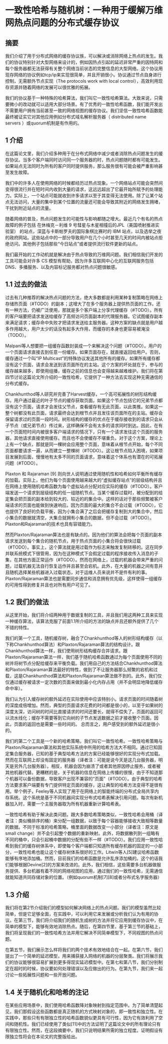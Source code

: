 # 一致性哈希与随机树：一种用于缓解万维网热点问题的分布式缓存协议

## 摘要
我们介绍了用于分布式网络的缓存协议族，可以解决或消除网络上热点的发生。我们的协议特别针对大型网络来设计的，例如因热点引起的延迟非常严重的因特网和每个服务器都无法获得有关整个网络当前状态的完整信息的大型网络。这个协议用现存网络的协议例如tcp/ip来实现很简单，并且开销很小。协议通过节点自身进行控制，无需额外节点实现（The protocols work with local control），高效利用现存资源并随着网络的发展可以很优雅的拓展。

我们的协议基于一种特殊的哈希算法，我们叫它一致性哈希算法。大致来说，只需要微小的改动就可以适用大部分场景。有了优秀的一致性哈希函数，我们能开发出不需要用户拥有当前甚至一致的网络视图的缓存协议。我们坚信一致性哈希函数能最终被证实它对其他应用例如分布式域名解析服务器（ distributed name
servers ）或quorum机制是有作用的。

## 1 介绍

在这篇论文里，我们介绍多种用于在分布式网络中减少或者消除热点问题发生的缓存协议。当多个客户端同时访问同一个服务器的时，热点问题随时都有可能发生。如果站点无法同时为所有的客户同时提供服务，那么服务很有可能会被严重影响甚至发生故障。

我们中的许多人在使用网络的时候都经历过热点现象。一个网络站点可能会突然间变得很流行并在短时间内收到大量的请求，这远远超出了它最开始所赋予的处理能力。实际上，一个站点可能就收到许多请求以至于其变得无法使用。除了让某个站点无法访问，大量的集中到某个位置的流量还可能会导致其附近的网络发生拥堵，干扰到附近站点的流量。

随着网络的普及，热点问题发生的可能性与影响都随之增大。最近几个有名的热点故障的例子包括 在休梅克－利维 9 号彗星与木星相撞后的JPL（美国喷射推进实验室） 的站点，深蓝与卡斯帕罗夫的国际象棋比赛时的 IBM 站点，以及选举之夜的政府网站。这些站点中的一部分导致用户在几个小时甚至几天的时间内被站点拒绝访问。其他例子包括那些“今日站点”或者提供流行软件更新的站点。

我们最开始的工作动机就是解决由于热点导致的万维网问题。我们相信我们开发的工具可能会对许多 CS 模型有帮助，因为许多互联网中心化的互联网服务包括 DNS、多播服务、以及内容标记服务都对热点问题很敏感。

## 1.1 过去的做法

过去有几种推荐的解决热点问题的方法，绝大多数都是利用某种复制策略在网络上存储热页面（#TODO）的副本；这增大了在多个服务器上提供热页面的工作。还有一种方法，仍被广泛使用，那就是多个客户端上分享代理缓存（#TODO）。所有的客户端要把请求发送给缓存了高频访问页面副本的代理服务器。它试图缓存副本来满足请求；缓存命中失败才把请求发送给主服务器。这种方案的缺点就是用户越多作用越大，用户太少的话没有起多大作用，而缓存的本身也更容易被淹没（TODO）。

Malpani等人想要把一组缓存函数封装成一个来解决这个问题（#TODO）。用户的一个页面请求直接去到任意一份缓存。如果页面存在，就直接返回给用户。否则，缓存通过一个叫“IP Multicast”的特殊协议发送其他所有的缓存。如果所有缓存都没有这个页面，请求会发送到该页面所在的主站。这个方案的坏处就在于，参与的缓存越来越多，即使用组播，缓存之前的信息也会变得越来越难维护。我们将在第四节讨论这篇论文所介绍的一致性哈希，它提供了一种方法去实现这种无需通信的分布式缓存。

Chankhunthod等人研究并完善了Harvest缓存，一个高可拓展性的树形结构缓存。用户通过最近的叶子节点的缓存获取页面。如果这个节点包括它的兄弟节点都没有这个页面，请求才会发往父节点，查看缓存有无此页面，以此类推。如果这一整个树都没有此页面，请求最终会达到根节点并且发往该页面所在的主站。缓存会保留请求过的页面一段时间。树形结构的缓存的优点在于缓存接收到的请求只会从子节点（或兄弟节点）传过来，这样确保不会有太多的请求同时到达。因此，在有一个页面短时间内被很多客户端请求的情况下，只有一个请求发往这个页面的服务器，其他请求直接使用缓存。而且也不会使缓存不堪重负。对于这个方案，理论上上有一个缺点，那就是同一棵树会应用整个页面，意味着从根节点开始，每个不同页面都要请求一遍，从而建立一整棵树（#TODO）。这让根节点陷入困境，如果项目发展到后面，慢慢地有太多不同的页面请求，意味着这个体系也有潜在的可拓展问题（#TODO）。

Plaxton 和 Rajaraman [9] 则向世人说明通过使用随机性和哈希如何平衡所有缓存的加载。实际上，他们为每个页面使用越来越大的“虚拟缓存站点”的层级结构并且在网络上使用随机哈希函数为每个虚拟站点分配对应实际的缓存（#TODO）。客户端发送一个请求到层级结构的任一组随机节点。当某个缓存过载时，被分配到的给定集会把页面的副本给到较大的、较近的的集合中。这样的话对于那些频繁被客户端请求的页面也能做到快速响应。因为页面的最大的集合不会过载（#TODO）。它也提供了良好的负载平衡，因为小集合满了之后会把缓存复制到大的集合中，然后小集合的数据就清空，大集合就拥有小集合的数据，但不会过载（#TODO）。Plaxton和Rajaraman的技术也具有容错能力。

然而Plaxton/Rajaraman算法也是有缺点的。因为他们的算法会把每个页面的副本请求发送到每个集合的随机节点，用于热点页面的小集合将会很快过载（#TODO）。事实上，这个算法就是用过载作为标志来触发复制转移的。这在同步并联系统模式下很管用，因为在这种模式下会假定过载的程序接收传入消息的子集，在其他方面正常运作（#TODO）。然而在网络上，过载的机器会带来严重的问题，过载机器无法自行恢复运作并且甚至会宕机。此外，在大量的机器之间有意并且随机选择某些机器进入过载状态，对于运维人员来说并不是件有利的事。Plaxton/Rajaraman算法也是需要同步通信和消息拥有优先级，这样使得一组缓存的可用性得到修复并且也对所有用户可见了。

## 1.2 我们的做法

从这里开始，我们将介绍两种用于数据复制的工具，并且我们用这两种工具来实现一种缓存算法，该算法克服了前面1.1所介绍的方法的缺点并且还额外提供了几个不错的特性。

我们的第一个工具，随机缓存树，融合了Chankhunthod等人的树形结构缓存（以下称Chankhunthod算法）和Plaxton/Rajaraman算法的结构设计。跟
Chankhunthod算法一样，我们使用树形结构缓存合并请求。跟Plaxton/Rajaraman算法一样，我们基于随机哈希函数通过为每个页面使用不同的树并将树节点分配给缓存来平衡负载。我们用自己的方法结合Chankhunthod算法和Plaxton/Rajaraman算法最好的特性，做到了不让服务器那么频繁的宕机和过载，这是Chankhunthod算法和Plaxton/Rajaraman算法做不到的。此外，我们仅仅通过缓存被请求一定次数的页面来做到最小化内存占用（并不会明显地降低缓存命中率）。

我们认为引入缓存树的额外延迟在实际使用中应该特别小。请求页面的时间随着树的深度成倍增加。然而，典型的页面请求花费的时间都是很小的，以至于如果树的深度太深，访问树的时间比直接请求的时间还要长，就得不偿失了。页面的返回可以流水线化；缓存不需要等到它向树的子节点发送数据之前才接收整个页面。因此，页面的返回也是需要一些时间的。 总而言之，用户感受到的额外延迟是很小的。

我们的第二个工具是一个新的哈希策略，我们叫它一致性哈希。一致性哈希策略与Plaxton/Rajaraman算法和其他实际系统中所用的哈希方法大不相同。通过已知固定集合服务器，已知的基于典型哈希方法的方案已经能够很好的实现分布式加载。然而在互联网上却没有固定的服务器（译者注：可能是说今天是这几台服务器，明天是另外几台服务器）。相反，机器会因为崩溃了或者其他原因停止服务，或者被其他机器代替。更糟糕的是，关于机器的信息在网络上传播的很慢，由于不知道那个机器可以备份数据，导致客户出现不兼容的“页面”（#TODO）。由于典型的哈希方法要求客户端要有专门提供特定页面的缓存，这让典型的哈希方法变得不是很有用。举个例子，Feeley等人实现了用于在网络上的智能终端的分布式全局共享内存系统。这个系统是基于不同机器间实现分布式哈希表解决引用问题。每次有新机器加入时，需要一个主服务器取为所有机器重新计算哈希表。

一致性哈希有助于解决此类问题。跟大多数哈希策略类似，一致性哈希会用桶（译者注：类似桶排序的桶）来分配一组数据，以致于每个容器能够接收大致相等数量的数据。不同于标准的哈希策略，桶里面的数据改变一小部分（译者注：原文是small change）并不会引起整个数据的重新映射。此外，将数据散列到一组略有不同的桶中，只会引起桶中数据的分配有些不一样（#TODO）。我们应用一致性哈希到我们的缓存树体系中，即使每个客户端都只知道所有缓存机器的固定的一小部分，一致性哈希也能让这个缓存树体系很好的工作。Litwin等人[5]建议哈希函数能够有序地添加桶。然而，目前我们的哈希函数是允许乱序添加桶的。这个的话我们能够根据Devine[2]的方案来改进的。此外，我们相信，这些需要多台机器做服务提供、多台机器有着不同的网络视图的应用，通过我们的一致性哈希，无需通信就能知道共同存储对象的位置。（例如quorum机制[7][8]或者分布式名字服务器）

## 1.3 介绍

我们将在第2节介绍我们的模型如何解决网络上的热点问题。我们的模型虽然比较简单，但是它足够全面，在实践中，可以利用它来发展或分析我们认为有用的协议。在第三节，我们将介绍我们的随机生成树的方法并将它应用到缓存协议中，在简单的模型下，能够有效地消除热点。随后，在第四节里，基于第三节的基础上，我们将呈现我们的一致性哈希方法并用它解决不同简单模型下，不同视图的热点问题。

在第五节，我们展示怎么样将我们的两个技术有效地结合在一起。在第六节，我们提出了一个简单的延迟模型，用来捕获接入网络的机器的分层聚类。我们将展示我们的协议能够很容易扩展到更多得现实延迟模型中。在第七和第八节，我们分别制定在超时的时候，协议要如何处理错误以及应做出的行为。在第九节，我们来一起讨论一些拓展性问题和一些开放问题。

## 1.4 关于随机化和哈希的注记

在某些应用场景中，我们使用哈希函数降对象映射到指定范围中。为了简单清楚起见，我们那假设这些函数都是真正随机的方式映射对象的，即一致性和独立性。在实践中，那些只有有限独立性的哈希函数貌似更具有可行性，因为它有效利用了空间和随机性。我们已经使用了类似[11]中的方法证明了这篇论文中的所有理论只有有限独立性。然而，在这段摘要中，我们只说明结果所需的独立程度。证明假设有限独立性将会在本论文的完整版给出。
